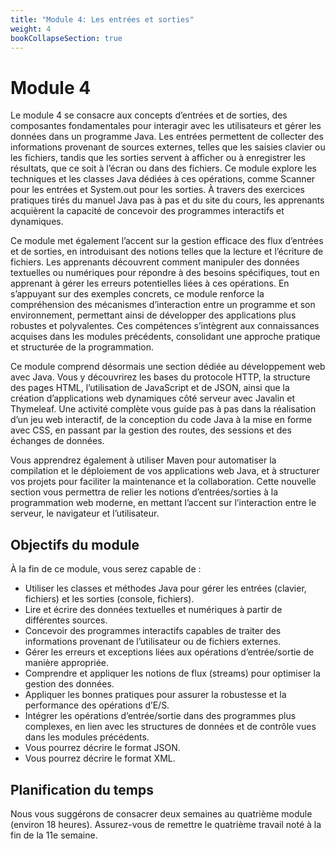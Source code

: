 ```yaml
---
title: "Module 4: Les entrées et sorties"
weight: 4
bookCollapseSection: true
---
```


# Module 4



Le module 4 se consacre aux concepts d’entrées et de sorties, des composantes fondamentales pour interagir avec les utilisateurs et gérer les données dans un programme Java. Les entrées permettent de collecter des informations provenant de sources externes, telles que les saisies clavier ou les fichiers, tandis que les sorties servent à afficher ou à enregistrer les résultats, que ce soit à l’écran ou dans des fichiers. Ce module explore les techniques et les classes Java dédiées à ces opérations, comme Scanner pour les entrées et System.out pour les sorties. À travers des exercices pratiques tirés du manuel Java pas à pas et du site du cours, les apprenants acquièrent la capacité de concevoir des programmes interactifs et dynamiques.

Ce module met également l’accent sur la gestion efficace des flux d’entrées et de sorties, en introduisant des notions telles que la lecture et l’écriture de fichiers. Les apprenants découvrent comment manipuler des données textuelles ou numériques pour répondre à des besoins spécifiques, tout en apprenant à gérer les erreurs potentielles liées à ces opérations. En s’appuyant sur des exemples concrets, ce module renforce la compréhension des mécanismes d’interaction entre un programme et son environnement, permettant ainsi de développer des applications plus robustes et polyvalentes. Ces compétences s’intègrent aux connaissances acquises dans les modules précédents, consolidant une approche pratique et structurée de la programmation.

Ce module comprend désormais une section dédiée au développement web avec Java. Vous y découvrirez les bases du protocole HTTP, la structure des pages HTML, l’utilisation de JavaScript et de JSON, ainsi que la création d’applications web dynamiques côté serveur avec Javalin et Thymeleaf. Une activité complète vous guide pas à pas dans la réalisation d’un jeu web interactif, de la conception du code Java à la mise en forme avec CSS, en passant par la gestion des routes, des sessions et des échanges de données.

Vous apprendrez également à utiliser Maven pour automatiser la compilation et le déploiement de vos applications web Java, et à structurer vos projets pour faciliter la maintenance et la collaboration. Cette nouvelle section vous permettra de relier les notions d’entrées/sorties à la programmation web moderne, en mettant l’accent sur l’interaction entre le serveur, le navigateur et l’utilisateur.

## Objectifs du module

À la fin de ce module, vous serez capable de :

- Utiliser les classes et méthodes Java pour gérer les entrées (clavier, fichiers) et les sorties (console, fichiers).
- Lire et écrire des données textuelles et numériques à partir de différentes sources.
- Concevoir des programmes interactifs capables de traiter des informations provenant de l’utilisateur ou de fichiers externes.
- Gérer les erreurs et exceptions liées aux opérations d’entrée/sortie de manière appropriée.
- Comprendre et appliquer les notions de flux (streams) pour optimiser la gestion des données.
- Appliquer les bonnes pratiques pour assurer la robustesse et la performance des opérations d’E/S.
- Intégrer les opérations d’entrée/sortie dans des programmes plus complexes, en lien avec les structures de données et de contrôle vues dans les modules précédents.
- Vous pourrez décrire le format JSON.
- Vous pourrez décrire le format XML.



## Planification du temps

Nous vous suggérons de consacrer deux semaines au quatrième module  (environ 18 heures). Assurez-vous de remettre
le quatrième travail noté à la fin de la 11e semaine.